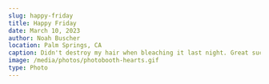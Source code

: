```yaml
---
slug: happy-friday
title: Happy Friday
date: March 10, 2023
author: Noah Buscher
location: Palm Springs, CA
caption: Didn't destroy my hair when bleaching it last night. Great success!
image: /media/photos/photobooth-hearts.gif
type: Photo
---
```


